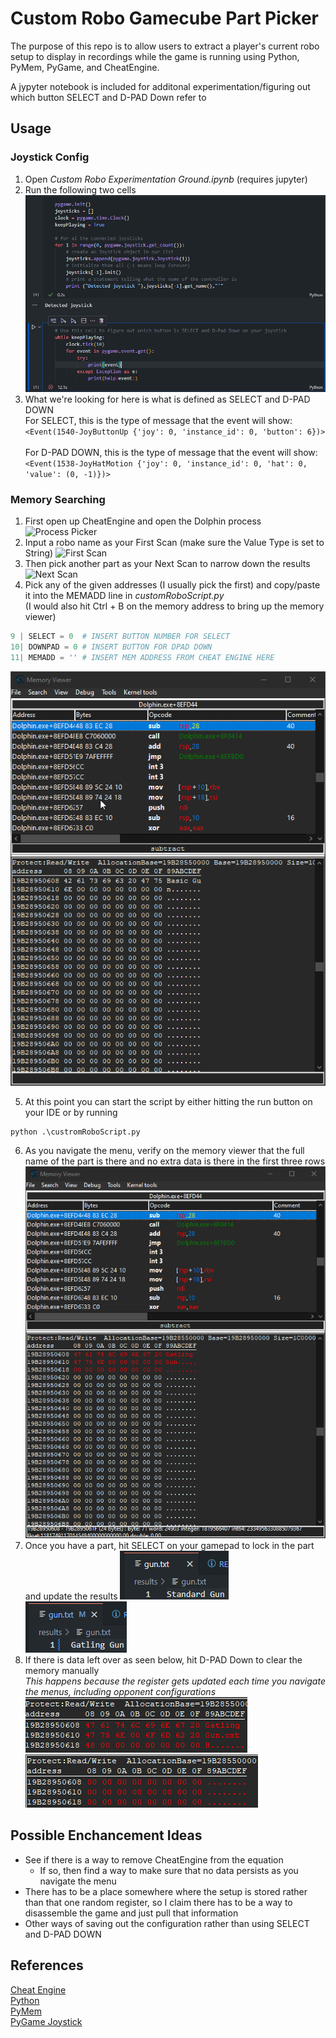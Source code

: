 # Custom Robo Gamecube Part Picker

The purpose of this repo is to allow users to extract a player's current robo setup to display in recordings while the game is running using Python, PyMem, PyGame, and CheatEngine. 

A jypyter notebook is included for additonal experimentation/figuring out which button SELECT and D-PAD Down refer to

## Usage

### Joystick Config
1. Open *Custom Robo Experimentation Ground.ipynb* (requires jupyter)
2. Run the following two cells
![Joystick Config](/img/readme_screenshots/joystickConfig.png)
3. What we're looking for here is what is defined as SELECT and D-PAD DOWN<br>
For SELECT, this is the type of message that the event will show:<br>
```<Event(1540-JoyButtonUp {'joy': 0, 'instance_id': 0, 'button': 6})>```<br><br>
For D-PAD DOWN, this is the type of message that the event will show:<br>
```<Event(1538-JoyHatMotion {'joy': 0, 'instance_id': 0, 'hat': 0, 'value': (0, -1)})>```

### Memory Searching
1. First open up CheatEngine and open the Dolphin process
![Process Picker](/img/readme_screenshots/cheatEngineProcessPicker.png)
2. Input a robo name as your First Scan (make sure the Value Type is set to String)
![First Scan](/img/readme_screenshots/cheatEngineFirstScan.png)
3. Then pick another part as your Next Scan to narrow down the results
![Next Scan](/img/readme_screenshots/cheatEngineNextScan.png)
4. Pick any of the given addresses (I usually pick the first) and copy/paste it into the MEMADD line in *customRoboScript.py*<br>
(I would also hit Ctrl + B on the memory address to bring up the memory  viewer)
```python
9 | SELECT = 0  # INSERT BUTTON NUMBER FOR SELECT 
10| DOWNPAD = 0 # INSERT BUTTON FOR DPAD DOWN 
11| MEMADD = '' # INSERT MEM ADDRESS FROM CHEAT ENGINE HERE 
```
![Mem View](/img/readme_screenshots/cheatEngineMemView.png)

5. At this point you can start the script by either hitting the run button on your IDE or by running
```
python .\custromRoboScript.py
```
6. As you navigate the menu, verify on the memory viewer that the full name of the part is there and no extra data is there in the first three rows
![New Part](/img/readme_screenshots/cheatEngineNewPart.png)
7. Once you have a part, hit SELECT on your gamepad to lock in the part and update the results
![Old Part](/img/readme_screenshots/oldPart.png)<br>
![New Part](/img/readme_screenshots/newPart.png)
8. If there is data left over as seen below, hit D-PAD Down to clear the memory manually<br>
*This happens because the register gets updated each time you navigate the menus, including opponent configurations*<br>
![Messy Memory](/img/readme_screenshots/messyMemory.png)<br>
![Clean Memory](/img/readme_screenshots/cleanMemory.png)

## Possible Enchancement Ideas
- See if there is a way to remove CheatEngine from the equation
    - If so, then find a way to make sure that no data persists as you navigate the menu
- There has to be a place somewhere where the setup is stored rather than that one random register, so I claim there has to be a way to disassemble the game and just pull that information
- Other ways of saving out the configuration rather than using SELECT and D-PAD DOWN

## References
[Cheat Engine](https://www.cheatengine.org/)<br>
[Python](https://www.python.org/)<br>
[PyMem](https://github.com/srounet/Pymem)<br>
[PyGame Joystick](https://www.pygame.org/docs/ref/joystick.html)